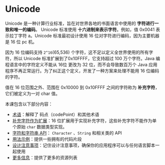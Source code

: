 # Unicode

Unicode 是一种计算行业标准，旨在对世界各地的书面语言中使用的 **字符进行一致和唯一的编码**。
Unicode 标准使用 **十六进制来表示字符**。例如，值 0x0041 表示拉丁字符 a。Unicode 标准最初设计使用 16 位对字符进行编码，因为主要机器是 16 位 pc 机。

因为 16 位编码支持 `2^16`(65,536) 个字符，这不足以定义全世界使用的所有字符，所以 Unicode 标准扩展到了0x10FFFF，它支持超过 100 万个字符。Java 编程语言中的字符定义不能从 16位 更改为 32 位，而不会导致数百万个 Java 应用程序不再正常运行。为了纠正这个定义，开发了一种方案来处理不能用 16 位编码的字符。

值在 16 位范围之外、范围在 0x10000 到 0x10FFFF 之间的字符称为 **补充字符**，它们被定义为一对 char 值。

本课包含以下部分内容：

- [术语](./terminology.md)：解释了 码点（codePoint）和其他术语
- [补充字符作为扩展](./supplementaryChars.md)：16 位扩展用于实现补充字符，这些补充字符不能作为单个原始 `char` 数据类型实现。
- [字符和字符串  API](./characterClass.md)： `Character` 、`String` 和相关类的 API
- [用法示例](./usage.md)：提供一些拥有的代码片段
- [设计注意事项](./design.md)：记住设计注意事项，确保你的应用程序可以与任何语言脚本一起使用
- [更多信息](./info.md)：提供了更多的资源列表

